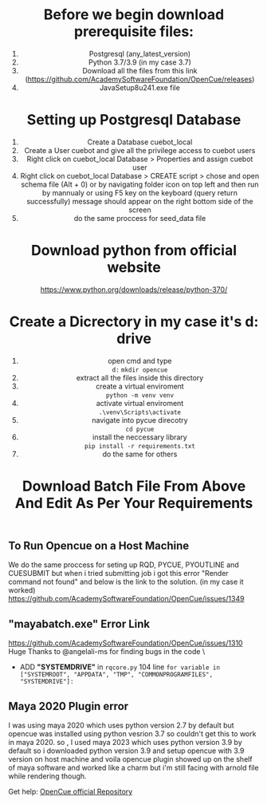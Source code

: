 <header>

<!--
  <<< Author notes: Course header >>>
  Include a 1280×640 image, course title in sentence case, and a concise description in emphasis.
  In your repository settings: enable template repository, add your 1280×640 social image, auto delete head branches.
  Add your open source license, GitHub uses MIT license.
-->
# Before we begin download prerequisite files: 
  1. Postgresql (any_latest_version)
  2. Python 3.7/3.9 (in my case 3.7)
  3. Download all the files from this link (https://github.com/AcademySoftwareFoundation/OpenCue/releases)
  4. JavaSetup8u241.exe file 
# Setting up Postgresql Database 
1. Create a Database cuebot_local
2. Create a User cuebot and give all the privilege access to cuebot users
3. Right click on cuebot_local Database > Properties and assign cuebot user 
4. Right click on cuebot_local Database > CREATE script > chose and open schema file (Alt + 0) or by navigating folder icon on top left and then run by mannualy or using F5 key on the keyboard (query return successfully) message should appear on the right bottom side of the screen
5. do the same proccess for seed_data file 
# Download python from official website 
https://www.python.org/downloads/release/python-370/
# Create a Dicrectory in my case it's d: drive 
1. open cmd and type \
 `d:`
 `mkdir opencue`
2. extract all the files inside this directory
3. create a virtual enviroment \
 `python -m venv venv`
4. activate virtual enviroment \
 `.\venv\Scripts\activate`
5. navigate into pycue direcotry \
 `cd pycue`
6. install the  neccessary library \
 `pip install -r requirements.txt`
7. do the same for others
# Download Batch File From Above And Edit As Per Your Requirements
</header>

<!--
  <<< Author notes: Course start >>>
  Include start button, a note about Actions minutes,
  and tell the learner why they should take the course.
-->

## To Run Opencue on a Host Machine 

We do the same proccess for seting up RQD, PYCUE, PYOUTLINE and CUESUBMIT but when i tried submitting job i got this error "Render command not found" and below is the link to the solution. (in my case it worked)
https://github.com/AcademySoftwareFoundation/OpenCue/issues/1349

## "mayabatch.exe" Error Link
https://github.com/AcademySoftwareFoundation/OpenCue/issues/1310 \
Huge Thanks to @angelali-ms for finding bugs in the code \
- ADD **"SYSTEMDRIVE"** in `rqcore.py` 104 line
 `for variable in ["SYSTEMROOT", "APPDATA", "TMP", "COMMONPROGRAMFILES", "SYSTEMDRIVE"]:`

## Maya 2020 Plugin error
I was using maya 2020 which uses python version 2.7 by default but opencue was installed using python vesrion 3.7 so couldn't get this to work in maya 2020. so , I used maya 2023 which uses python version 3.9 by default so i downloaded python version 3.9 and setup opencue with 3.9 version on host machine and voila opencue plugin showed up on the shelf of maya software and worked like a charm but i'm still facing with arnold file while rendering though. 


<footer>

Get help: [OpenCue official Repository]([https://github.com/orgs/skills/discussions/categories/github-pages](https://github.com/AcademySoftwareFoundation/OpenCue/issues))

</footer>
